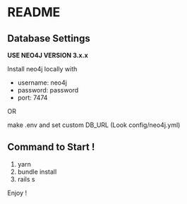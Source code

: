 # README

## Database Settings
**USE NEO4J VERSION 3.x.x**

Install neo4j locally with
- username: neo4j
- password: password
- port: 7474

OR

make .env and set custom DB_URL (Look config/neo4j.yml)


## Command to Start !

1. yarn
2. bundle install
3. rails s

Enjoy !
